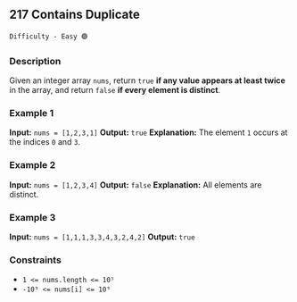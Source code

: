 ## 217 Contains Duplicate

`Difficulty - Easy 🟢`

### Description

Given an integer array `nums`, return `true` **if any value appears at least twice** in the array, and return `false` **if every element is distinct**.

### Example 1

**Input:**
`nums = [1,2,3,1]`
**Output:**
`true`
**Explanation:**
The element `1` occurs at the indices `0` and `3`.

### Example 2

**Input:**
`nums = [1,2,3,4]`
**Output:**
`false`
**Explanation:**
All elements are distinct.

### Example 3

**Input:**
`nums = [1,1,1,3,3,4,3,2,4,2]`
**Output:**
`true`

### Constraints

* `1 <= nums.length <= 10⁵`
* `-10⁹ <= nums[i] <= 10⁹`
